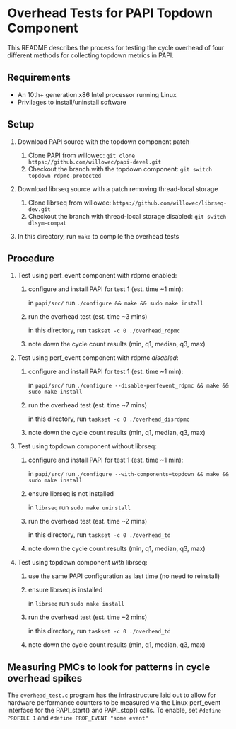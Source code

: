 # Overhead Tests for PAPI Topdown Component

This README describes the process for testing the cycle overhead of four different
methods for collecting topdown metrics in PAPI.

## Requirements

- An 10th+ generation x86 Intel processor running Linux
- Privilages to install/uninstall software

## Setup

1. Download PAPI source with the topdown component patch

	1. Clone PAPI from willowec: `git clone https://github.com/willowec/papi-devel.git`
	2. Checkout the branch with the topdown component: `git switch topdown-rdpmc-protected`

2. Download librseq source with a patch removing thread-local storage

	1. Clone librseq from willowec: `https://github.com/willowec/librseq-dev.git`
	2. Checkout the branch with thread-local storage disabled: `git switch dlsym-compat`

3. In this directory, run `make` to compile the overhead tests

## Procedure

1. Test using perf_event component with rdpmc enabled:
	1. configure and install PAPI for test 1 (est. time ~1 min):

		in `papi/src/` run `./configure && make && sudo make install`

	2. run the overhead test (est. time ~3 mins)

		in this directory, run `taskset -c 0 ./overhead_rdpmc`

	3. note down the cycle count results (min, q1, median, q3, max)

2. Test using perf_event component with rdpmc *disabled*:
	1. configure and install PAPI for test 1 (est. time ~1 min):

		in `papi/src/` run `./configure --disable-perfevent_rdpmc && make && sudo make install`

	2. run the overhead test (est. time ~7 mins)

		in this directory, run `taskset -c 0 ./overhead_disrdpmc`

	3. note down the cycle count results (min, q1, median, q3, max)

3. Test using topdown component without librseq:
	1. configure and install PAPI for test 1 (est. time ~1 min):

		in `papi/src/` run `./configure --with-components=topdown && make && sudo make install`

	2. ensure librseq is not installed

		in `librseq` run `sudo make uninstall`

	3. run the overhead test (est. time ~2 mins)

		in this directory, run `taskset -c 0 ./overhead_td`

	4. note down the cycle count results (min, q1, median, q3, max)

4. Test using topdown component *with* librseq:
	1. use the same PAPI configuration as last time (no need to reinstall)

	2. ensure librseq *is* installed

		in `librseq` run `sudo make install`

	3. run the overhead test (est. time ~2 mins)

		in this directory, run `taskset -c 0 ./overhead_td`

	4. note down the cycle count results (min, q1, median, q3, max)

## Measuring PMCs to look for patterns in cycle overhead spikes

The `overhead_test.c` program has the infrastructure laid out to allow for hardware performance counters to be measured via the Linux perf_event interface for the PAPI_start() and PAPI_stop() calls. 
To enable, set `#define PROFILE 1` and `#define PROF_EVENT "some event"`
